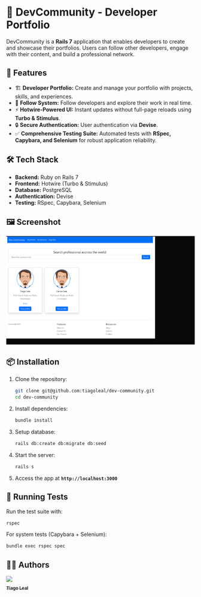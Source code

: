 # 🚀 DevCommunity - Developer Portfolio

DevCommunity is a **Rails 7** application that enables developers to create and showcase their portfolios. Users can follow other developers, engage with their content, and build a professional network.

## 🌟 Features

- 🏗 **Developer Portfolio:** Create and manage your portfolio with projects, skills, and experiences.
- 🔗 **Follow System:** Follow developers and explore their work in real time.
- ⚡ **Hotwire-Powered UI:** Instant updates without full-page reloads using **Turbo & Stimulus**.
- 🔒 **Secure Authentication:** User authentication via **Devise**.
- ✅ **Comprehensive Testing Suite:** Automated tests with **RSpec, Capybara, and Selenium** for robust application reliability.

## 🛠 Tech Stack

- **Backend:** Ruby on Rails 7
- **Frontend:** Hotwire (Turbo & Stimulus)
- **Database:** PostgreSQL
- **Authentication:** Devise
- **Testing:** RSpec, Capybara, Selenium

## 🖼️ Screenshot
![](https://github.com/tiagoleal/dev-community/raw/master/public/dev-community.gif)

## 📦 Installation

1. Clone the repository:
   ```sh
   git clone git@github.com:tiagoleal/dev-community.git
   cd dev-community
   ```
2. Install dependencies:
   ```sh
   bundle install
   ```
3. Setup database:
   ```sh
   rails db:create db:migrate db:seed
   ```
4. Start the server:
   ```sh
   rails s
   ```
5. Access the app at **`http://localhost:3000`**

## 🧪 Running Tests

Run the test suite with:
```sh
rspec
```
For system tests (Capybara + Selenium):
```sh
bundle exec rspec spec
```
## 👨‍💻 Authors

<!-- ALL-CONTRIBUTORS-LIST:START - Do not remove or modify this section -->
<!-- prettier-ignore -->
[<img src="https://avatars1.githubusercontent.com/u/5727529?s=460&v=4" width="100px;"/><br /><sub><b>Tiago Leal</b></sub>](https://github.com/tiagoleal)<br />

